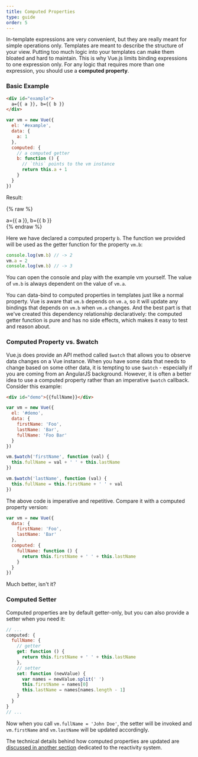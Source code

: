 ```yaml
---
title: Computed Properties
type: guide
order: 5
---
```


In-template expressions are very convenient, but they are really meant for simple operations only. Templates are meant to describe the structure of your view. Putting too much logic into your templates can make them bloated and hard to maintain. This is why Vue.js limits binding expressions to one expression only. For any logic that requires more than one expression, you should use a **computed property**.

### Basic Example

``` html
<div id="example">
  a={{ a }}, b={{ b }}
</div>
```

``` js
var vm = new Vue({
  el: '#example',
  data: {
    a: 1
  },
  computed: {
    // a computed getter
    b: function () {
      // `this` points to the vm instance
      return this.a + 1
    }
  }
})
```

Result:

{% raw %}
<div id="example" class="demo">
  a={{ a }}, b={{ b }}
</div>
<script>
var vm = new Vue({
  el: '#example',
  data: {
    a: 1
  },
  computed: {
    b: function () {
      return this.a + 1
    }
  }
})
</script>
{% endraw %}

Here we have declared a computed property `b`. The function we provided will be used as the getter function for the property `vm.b`:

``` js
console.log(vm.b) // -> 2
vm.a = 2
console.log(vm.b) // -> 3
```

You can open the console and play with the example vm yourself. The value of `vm.b` is always dependent on the value of `vm.a`.

You can data-bind to computed properties in templates just like a normal property. Vue is aware that `vm.b` depends on `vm.a`, so it will update any bindings that depends on `vm.b` when `vm.a` changes. And the best part is that we've created this dependency relationship declaratively: the computed getter function is pure and has no side effects, which makes it easy to test and reason about.

### Computed Property vs. $watch

Vue.js does provide an API method called `$watch` that allows you to observe data changes on a Vue instance. When you have some data that needs to change based on some other data, it is tempting to use `$watch` - especially if you are coming from an AngularJS background. However, it is often a better idea to use a computed property rather than an imperative `$watch` callback. Consider this example:

``` html
<div id="demo">{{fullName}}</div>
```

``` js
var vm = new Vue({
  el: '#demo',
  data: {
    firstName: 'Foo',
    lastName: 'Bar',
    fullName: 'Foo Bar'
  }
})

vm.$watch('firstName', function (val) {
  this.fullName = val + ' ' + this.lastName
})

vm.$watch('lastName', function (val) {
  this.fullName = this.firstName + ' ' + val
})
```

The above code is imperative and repetitive. Compare it with a computed property version:

``` js
var vm = new Vue({
  data: {
    firstName: 'Foo',
    lastName: 'Bar'
  },
  computed: {
    fullName: function () {
      return this.firstName + ' ' + this.lastName
    }
  }
})
```

Much better, isn't it?

### Computed Setter

Computed properties are by default getter-only, but you can also provide a setter when you need it:

``` js
// ...
computed: {
  fullName: {
    // getter
    get: function () {
      return this.firstName + ' ' + this.lastName
    },
    // setter
    set: function (newValue) {
      var names = newValue.split(' ')
      this.firstName = names[0]
      this.lastName = names[names.length - 1]
    }
  }
}
// ...
```

Now when you call `vm.fullName = 'John Doe'`, the setter will be invoked and `vm.firstName` and `vm.lastName` will be updated accordingly.

The technical details behind how computed properties are updated are [discussed in another section](reactivity.html#Inside-Computed-Properties) dedicated to the reactivity system.
